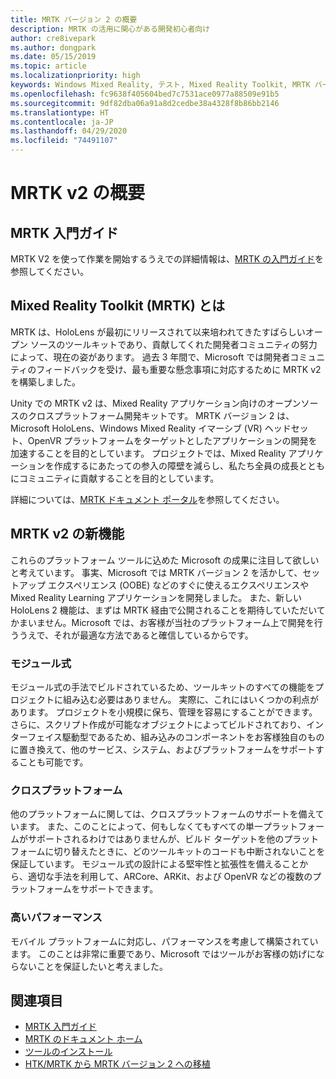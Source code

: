 ```yaml
---
title: MRTK バージョン 2 の概要
description: MRTK の活用に関心がある開発初心者向け
author: cre8ivepark
ms.author: dongpark
ms.date: 05/15/2019
ms.topic: article
ms.localizationpriority: high
keywords: Windows Mixed Reality, テスト, Mixed Reality Toolkit, MRTK バージョン2, MRTK, ツール, SDK, HoloLens, HoloLens 2
ms.openlocfilehash: fc9638f405604bed7c7531ace0977a88509e91b5
ms.sourcegitcommit: 9df82dba06a91a8d2cedbe38a4328f8b86bb2146
ms.translationtype: HT
ms.contentlocale: ja-JP
ms.lasthandoff: 04/29/2020
ms.locfileid: "74491107"
---
```

# <a name="getting-started-with-mrtk-v2"></a>MRTK v2 の概要

## <a name="mrtk-getting-started-guide"></a>MRTK 入門ガイド
MRTK V2 を使って作業を開始するうえでの詳細情報は、[MRTK の入門ガイド](https://microsoft.github.io/MixedRealityToolkit-Unity/Documentation/GettingStartedWithTheMRTK.html)を参照してください。

## <a name="what-is-mixed-reality-toolkit-mrtk"></a>Mixed Reality Toolkit (MRTK) とは
MRTK は、HoloLens が最初にリリースされて以来培われてきたすばらしいオープン ソースのツールキットであり、貢献してくれた開発者コミュニティの努力によって、現在の姿があります。 過去 3 年間で、Microsoft では開発者コミュニティのフィードバックを受け、最も重要な懸念事項に対応するために MRTK v2 を構築しました。  

Unity での MRTK v2 は、Mixed Reality アプリケーション向けのオープンソースのクロスプラットフォーム開発キットです。  MRTK バージョン 2 は、Microsoft HoloLens、Windows Mixed Reality イマーシブ (VR) ヘッドセット、OpenVR プラットフォームをターゲットとしたアプリケーションの開発を加速することを目的としています。 プロジェクトでは、Mixed Reality アプリケーションを作成するにあたっての参入の障壁を減らし、私たち全員の成長とともにコミュニティに貢献することを目的としています。 

詳細については、[MRTK ドキュメント ポータル](https://microsoft.github.io/MixedRealityToolkit-Unity/README.html)を参照してください。

## <a name="new-with-mrtk-v2"></a>MRTK v2 の新機能
これらのプラットフォーム ツールに込めた Microsoft の成果に注目して欲しいと考えています。  事実、Microsoft では MRTK バージョン 2 を活かして、セットアップ エクスペリエンス (OOBE) などのすぐに使えるエクスペリエンスや Mixed Reality Learning アプリケーションを開発しました。  また、新しい HoloLens 2 機能は、まずは MRTK 経由で公開されることを期待していただいてかまいません。Microsoft では、お客様が当社のプラットフォーム上で開発を行ううえで、それが最適な方法であると確信しているからです。 

### <a name="modular"></a>モジュール式
モジュール式の手法でビルドされているため、ツールキットのすべての機能をプロジェクトに組み込む必要はありません。  実際に、これにはいくつかの利点があります。  プロジェクトを小規模に保ち、管理を容易にすることができます。  さらに、スクリプト作成が可能なオブジェクトによってビルドされており、インターフェイス駆動型であるため、組み込みのコンポーネントをお客様独自のものに置き換えて、他のサービス、システム、およびプラットフォームをサポートすることも可能です。

### <a name="cross-platform"></a>クロスプラットフォーム
他のプラットフォームに関しては、クロスプラットフォームのサポートを備えています。  また、このことによって、何もしなくてもすべての単一プラットフォームがサポートされるわけではありませんが、ビルド ターゲットを他のプラットフォームに切り替えたときに、どのツールキットのコードも中断されないことを保証しています。  モジュール式の設計による堅牢性と拡張性を備えることから、適切な手法を利用して、ARCore、ARKit、および OpenVR などの複数のプラットフォームをサポートできます。

### <a name="performant"></a>高いパフォーマンス
モバイル プラットフォームに対応し、パフォーマンスを考慮して構築されています。  このことは非常に重要であり、Microsoft ではツールがお客様の妨げにならないことを保証したいと考えました。

## <a name="see-also"></a>関連項目
* [MRTK 入門ガイド](https://microsoft.github.io/MixedRealityToolkit-Unity/Documentation/GettingStartedWithTheMRTK.html)
* [MRTK のドキュメント ホーム](https://microsoft.github.io/MixedRealityToolkit-Unity/README.html)
* [ツールのインストール](install-the-tools.md)
* [HTK/MRTK から MRTK バージョン 2 への移植](https://microsoft.github.io/MixedRealityToolkit-Unity/Documentation/HTKToMRTKPortingGuide.html)

